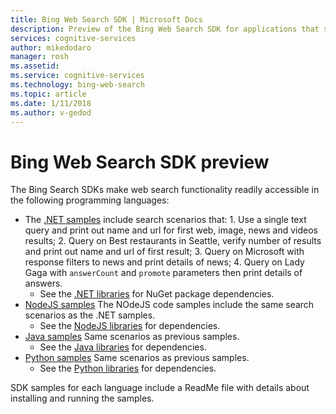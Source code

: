 ```yaml
---
title: Bing Web Search SDK | Microsoft Docs
description: Preview of the Bing Web Search SDK for applications that search the web.
services: cognitive-services
author: mikedodaro
manager: rosh
ms.assetid: 
ms.service: cognitive-services
ms.technology: bing-web-search
ms.topic: article
ms.date: 1/11/2018
ms.author: v-gedod
---
```

# Bing Web Search SDK preview
The Bing Search SDKs make web search functionality readily accessible in the following programming languages:
* The [.NET samples](https://github.com/Azure-Samples/cognitive-services-dotnet-sdk-samples/tree/master/BingSearchv7) include search scenarios that: 1. Use a single text query and print out name and url for first web, image, news and videos results; 2. Query on Best restaurants in Seattle, verify number of results and print out name and url of first result; 3. Query on Microsoft with response filters to news and print details of news; 4. Query on Lady Gaga with `answerCount` and `promote` parameters then print details of answers.
    * See the [.NET libraries](https://github.com/Azure/azure-sdk-for-net/) for NuGet package dependencies.
* [NodeJS samples](https://github.com/Azure-Samples/cognitive-services-node-sdk-samples) The NOdeJS code samples include the same search scenarios as the .NET samples. 
    * See the [NodeJS libraries](https://github.com/Azure/azure-sdk-for-node/) for dependencies.
* [Java samples](https://github.com/Azure-Samples/cognitive-services-java-sdk-samples) Same scenarios as previous samples.
    * See the [Java libraries](https://github.com/Azure/azure-sdk-for-java/) for dependencies.
* [Python samples](https://github.com/Azure-Samples/cognitive-services-python-sdk-samples) Same scenarios as previous samples.
    * See the [Python libraries](https://github.com/Azure/azure-sdk-for-python/) for dependencies.

SDK samples for each language include a ReadMe file with details about installing and running the samples.


